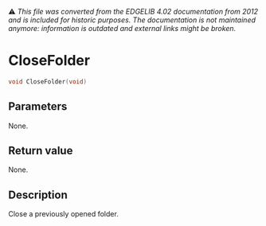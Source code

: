 :warning: _This file was converted from the EDGELIB 4.02 documentation from 2012 and is included for historic purposes. The documentation is not maintained anymore: information is outdated and external links might be broken._

# CloseFolder


```c++
void CloseFolder(void)
```

## Parameters
None.

## Return value
None.

## Description
Close a previously opened folder.

